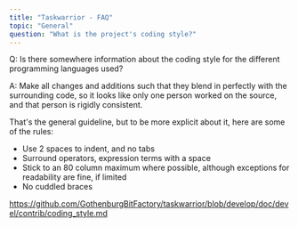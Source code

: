 ```yaml
---
title: "Taskwarrior - FAQ"
topic: "General"
question: "What is the project's coding style?"
---
```


Q: Is there somewhere information about the coding style for the different programming languages used?

A: Make all changes and additions such that they blend in perfectly with the surrounding code, so it looks like only one person worked on the source, and that person is rigidly consistent.

That's the general guideline, but to be more explicit about it, here are some of the rules:

* Use 2 spaces to indent, and no tabs
* Surround operators, expression terms with a space
* Stick to an 80 column maximum where possible, although exceptions for readability are fine, if limited
* No cuddled braces

https://github.com/GothenburgBitFactory/taskwarrior/blob/develop/doc/devel/contrib/coding_style.md
